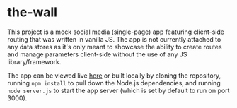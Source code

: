 # the-wall

This project is a mock social media (single-page) app featuring client-side routing that was written in vanilla JS.  The app is not currently attached to any data stores as it's only meant to showcase the ability to create routes and manage parameters client-side without the use of any JS library/framework.

The app can be viewed live [here](https://the-wall-spa.herokuapp.com/) or built locally by cloning the repository, running <code>npm install</code> to pull down the Node.js dependencies, and running <code>node server.js</code> to start the app server (which is set by default to run on port 3000).
